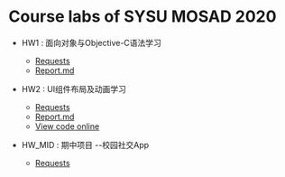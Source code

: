 # Course labs of SYSU MOSAD 2020

- HW1 : 面向对象与Objective-C语法学习
    - [Requests](https://gitee.com/code_sysu/mosad_hw1)
    - [Report.md](hw1/report.md)

- HW2 : UI组件布局及动画学习
    - [Requests](https://gitee.com/code_sysu/mosad_hw2)
    - [Report.md](hw2/Report.md)
    - [View code online](https://sourcegraph.com/github.com/chenguofan1999/MOSAD/-/tree/hw2)

- HW_MID : 期中项目 --校园社交App
    - [Requests](https://gitee.com/code_sysu/mosad_hw_mid)
